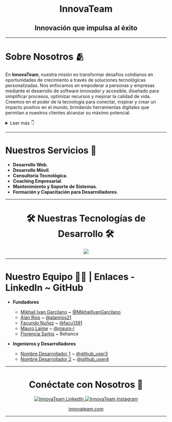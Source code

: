 <a name="readme-top"></a>

<div align="center">
    <h1>InnovaTeam</h1>
</div>
<div align="center">
    <h2>Innovación que impulsa al éxito</h2>
</div>

---

# Sobre Nosotros 🫂

En **InnovaTeam**, nuestra misión es transformar desafíos cotidianos en oportunidades de crecimiento a través de soluciones tecnológicas personalizadas. Nos enfocamos en empoderar a personas y empresas mediante el desarrollo de software innovador y accesible, diseñado para simplificar procesos, optimizar recursos y mejorar la calidad de vida. Creemos en el poder de la tecnología para conectar, inspirar y crear un impacto positivo en el mundo, brindando herramientas digitales que permitan a nuestros clientes alcanzar su máximo potencial.

<details>
  <summary>Leer más 👇</summary>
  
  Nos especializamos en ofrecer soluciones tecnológicas a medida, ayudando a pequeñas y medianas empresas a optimizar sus procesos, reducir costos y mejorar su competitividad en el mercado digital. Nuestros servicios incluyen desarrollo de plataformas web, aplicaciones móviles, optimización de la experiencia del usuario, e integración de sistemas complejos.

  En InnovaTeam, trabajamos con un enfoque centrado en el cliente, brindando soluciones adaptadas a las necesidades y objetivos específicos de cada proyecto. Además, ofrecemos servicios de consultoría tecnológica y coaching empresarial, permitiendo a nuestros clientes desarrollar su talento interno y maximizar su potencial.

</details>

---

# Nuestros Servicios 🚀

- **Desarrollo Web**.
- **Desarrollo Móvil**.
- **Consultoría Tecnológica**.
- **Coaching Empresarial**.
- **Mantenimiento y Soporte de Sistemas**.
- **Formación y Capacitación para Desarrolladores**.

---

<h1 align="center">🛠️ Nuestras Tecnologías de Desarrollo 🛠️</h1>

<p align="center">
    <img src="https://skillicons.dev/icons?i=typescript,javascript,react,redux,css,sass,html,bootstrap,nodejs,mysql,mongodb,postgresql,nextjs,express" />
</p>

---

# Nuestro Equipo 🧑‍💻 | Enlaces - LinkedIn ~ GitHub

- **Fundadores**
  - [Mikhail Ivan Garcilano](https://www.linkedin.com/in/mikhailgarcilano/) ~ [@MikhailIvanGarcilano](https://github.com/MikhailIvanGarcilano)
  - [Alan Rios](https://www.linkedin.com/in/alan-rios/) ~ [@alanrios21](https://github.com/alanrios21)
  - [Facundo Nuñez](https://www.linkedin.com/in/facundo-nu%C3%B1ez-380b9b234/) ~ [@facu1391](https://github.com/facu1391)
  - [Mauro Laime](https://www.linkedin.com/in/mauro-laime/) ~ [@mauro-l](https://github.com/mauro-l)
  - [Florencia Sarkis](https://www.linkedin.com/in/florsarkis/) ~ Behance



- **Ingenieros y Desarrolladores**
  - [Nombre Desarrollador 1](https://www.linkedin.com) ~ [@github_user3](https://github.com)
  - [Nombre Desarrollador 2](https://www.linkedin.com) ~ [@github_user4](https://github.com)

---

<h1 align="center">Conéctate con Nosotros 🤝</h1>

<p align="center">
    <a href="https://www.linkedin.com/company/innovateam/posts/?feedView=all">
        <img src="https://img.shields.io/badge/InnovaTeam-0077B5?style=for-the-badge&logo=linkedin&logoColor=white" alt="InnovaTeam LinkedIn" />
    </a>
    <a href="https://www.instagram.com/innovateam.arg">
        <img src="https://img.shields.io/badge/InnovaTeam-E4405F?style=for-the-badge&logo=instagram&logoColor=white" alt="InnovaTeam Instagram" />
    </a>
</p>

<p align="center">
    <a href="https://www.innovateam.com/">
        innovateam.com
    </a>
</p>

---
